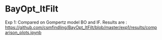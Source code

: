 # BayOpt_ItFilt

Exp 1: Compared on Gompertz model BO and IF. Results are :
https://github.com/csmfindling/BayOpt_ItFilt/blob/master/exp1/results/comparison_plots.ipynb
